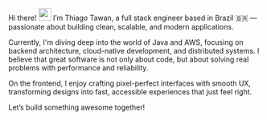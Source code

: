 Hi there! <img src="https://emojis.slackmojis.com/emojis/images/1536351075/4594/blob-wave.gif" width="25"/>
I’m Thiago Tawan, a full stack engineer based in Brazil 🇧🇷 — passionate about building clean, scalable, and modern applications.

Currently, I'm diving deep into the world of Java and AWS, focusing on backend architecture, cloud-native development, and distributed systems. I believe that great software is not only about code, but about solving real problems with performance and reliability.

On the frontend, I enjoy crafting pixel-perfect interfaces with smooth UX, transforming designs into fast, accessible experiences that just feel right.

Let’s build something awesome together!

